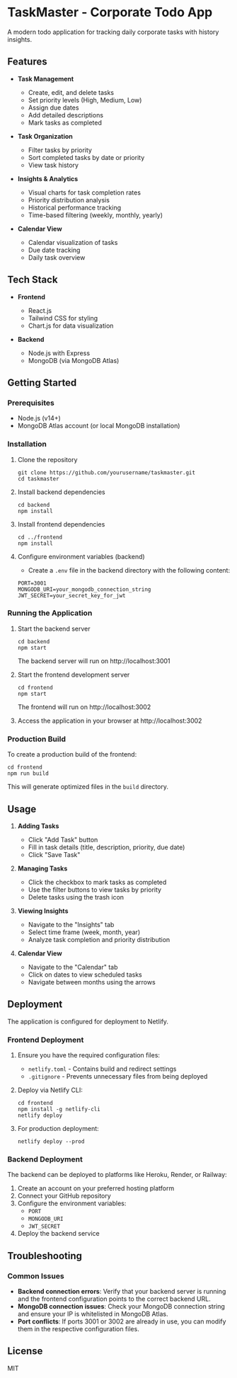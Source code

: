 # TaskMaster - Corporate Todo App

A modern todo application for tracking daily corporate tasks with history insights.

## Features

- **Task Management**
  - Create, edit, and delete tasks
  - Set priority levels (High, Medium, Low)
  - Assign due dates
  - Add detailed descriptions
  - Mark tasks as completed

- **Task Organization**
  - Filter tasks by priority
  - Sort completed tasks by date or priority
  - View task history

- **Insights & Analytics**
  - Visual charts for task completion rates
  - Priority distribution analysis
  - Historical performance tracking
  - Time-based filtering (weekly, monthly, yearly)

- **Calendar View**
  - Calendar visualization of tasks
  - Due date tracking
  - Daily task overview

## Tech Stack

- **Frontend**
  - React.js
  - Tailwind CSS for styling
  - Chart.js for data visualization

- **Backend**
  - Node.js with Express
  - MongoDB (via MongoDB Atlas)
  
## Getting Started

### Prerequisites

- Node.js (v14+)
- MongoDB Atlas account (or local MongoDB installation)

### Installation

1. Clone the repository
   ```
   git clone https://github.com/yourusername/taskmaster.git
   cd taskmaster
   ```

2. Install backend dependencies
   ```
   cd backend
   npm install
   ```

3. Install frontend dependencies
   ```
   cd ../frontend
   npm install
   ```

4. Configure environment variables (backend)
   - Create a `.env` file in the backend directory with the following content:
   ```
   PORT=3001
   MONGODB_URI=your_mongodb_connection_string
   JWT_SECRET=your_secret_key_for_jwt
   ```

### Running the Application

1. Start the backend server
   ```
   cd backend
   npm start
   ```
   The backend server will run on http://localhost:3001

2. Start the frontend development server
   ```
   cd frontend
   npm start
   ```
   The frontend will run on http://localhost:3002

3. Access the application in your browser at http://localhost:3002

### Production Build

To create a production build of the frontend:
```
cd frontend
npm run build
```
This will generate optimized files in the `build` directory.

## Usage

1. **Adding Tasks**
   - Click "Add Task" button
   - Fill in task details (title, description, priority, due date)
   - Click "Save Task"

2. **Managing Tasks**
   - Click the checkbox to mark tasks as completed
   - Use the filter buttons to view tasks by priority
   - Delete tasks using the trash icon

3. **Viewing Insights**
   - Navigate to the "Insights" tab
   - Select time frame (week, month, year)
   - Analyze task completion and priority distribution

4. **Calendar View**
   - Navigate to the "Calendar" tab
   - Click on dates to view scheduled tasks
   - Navigate between months using the arrows

## Deployment

The application is configured for deployment to Netlify.

### Frontend Deployment

1. Ensure you have the required configuration files:
   - `netlify.toml` - Contains build and redirect settings
   - `.gitignore` - Prevents unnecessary files from being deployed

2. Deploy via Netlify CLI:
   ```
   cd frontend
   npm install -g netlify-cli
   netlify deploy
   ```

3. For production deployment:
   ```
   netlify deploy --prod
   ```

### Backend Deployment

The backend can be deployed to platforms like Heroku, Render, or Railway:

1. Create an account on your preferred hosting platform
2. Connect your GitHub repository
3. Configure the environment variables:
   - `PORT`
   - `MONGODB_URI`
   - `JWT_SECRET`
4. Deploy the backend service

## Troubleshooting

### Common Issues

- **Backend connection errors**: Verify that your backend server is running and the frontend configuration points to the correct backend URL.
- **MongoDB connection issues**: Check your MongoDB connection string and ensure your IP is whitelisted in MongoDB Atlas.
- **Port conflicts**: If ports 3001 or 3002 are already in use, you can modify them in the respective configuration files.

## License

MIT
